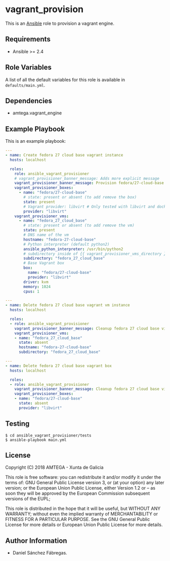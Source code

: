 # vagrant_provision

This is an [Ansible](http://www.ansible.com) role to provision a vagrant engine.

## Requirements

- Ansible >= 2.4

## Role Variables

A list of all the default variables for this role is available in `defaults/main.yml`.

## Dependencies

- amtega.vagrant_engine

## Example Playbook

This is an example playbook:

```yaml
---
- name: Create fedora 27 cloud base vagrant instance
  hosts: localhost

  roles:
    role: ansible_vagrant_provisioner
    # vagrant_provisioner_banner_message: Adds more explicit message
    vagrant_provisioner_banner_message: Provision fedora/27-cloud-base vm
    vagrant_provisioner_boxes:
      - name: "fedora/27-cloud-base"
        # state: present or absent (to add remove the box)
        state: present
        # Vagrant provider: libvirt # Only tested with libvirt and docker
        provider: "libvirt"
    vagrant_provisioner_vms:
      - name: "fedora_27_cloud_base"
        # state: present or absent (to add remove the vm)
        state: present
        # DNS name of the vm
        hostname: "fedora-27-cloud-base"
        # Python interpreter (default python2)
        ansible_python_interpreter: /usr/bin/python2
        # subdirectory inside of {{ vagrant_provisioner_vms_directory }}
        subdirectory: "fedora_27_cloud_base"
        # Base Vagrant box
        box:
          name: "fedora/27-cloud-base"
          provider: "libvirt"
        driver: kvm
        memory: 1024
        cpus: 1

---
- name: Delete fedora 27 cloud base vagrant vm instance
  hosts: localhost

  roles:
  - role: ansible_vagrant_provisioner
    vagrant_provisioner_banner_message: Cleanup fedora 27 cloud base virtual machine
    vagrant_provisioner_vms:
    - name: "fedora_27_cloud_base"
      state: absent
      hostname: "fedora-27-cloud-base"
      subdirectory: "fedora_27_cloud_base"

---
- name: Delete fedora 27 cloud base vagrant box
  hosts: localhost

  roles:
  - role: ansible_vagrant_provisioner
    vagrant_provisioner_banner_message: Cleanup fedora 27 cloud base virtual box
    vagrant_provisioner_boxes:
    - name: "fedora/27-cloud-base"
      state: absent
      provider: "libvirt"
```

## Testing

```shell
$ cd ansible_vagrant_provisioner/tests
$ ansible-playbook main.yml
```

## License

Copyright (C) 2018 AMTEGA - Xunta de Galicia

This role is free software: you can redistribute it and/or modify
it under the terms of:
GNU General Public License version 3, or (at your option) any later version;
or the European Union Public License, either Version 1.2 or – as soon
they will be approved by the European Commission ­subsequent versions of
the EUPL;

This role is distributed in the hope that it will be useful,
but WITHOUT ANY WARRANTY; without even the implied warranty of
MERCHANTABILITY or FITNESS FOR A PARTICULAR PURPOSE.  See the
GNU General Public License for more details or European Union Public License for more details.

## Author Information

- Daniel Sánchez Fábregas.
